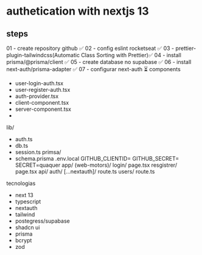 # authetication with nextjs 13
## steps
01 - create repository github ✅
02 - config eslint rocketseat ✅
03 - prettier-plugin-tailwindcss(Automatic Class Sorting with Prettier)✅
04 - install prisma/@prisma/client ✅
05 - create database no supabase ✅
06 - install next-auth/prisma-adapter ✅
07 - configurar next-auth ⏳
components
  - user-login-auth.tsx
  - user-register-auth.tsx
  - auth-provider.tsx
  - client-component.tsx
  - server-component.tsx
  -
lib/
  - auth.ts
  - db.ts
  - session.ts
primsa/
  - schema.prisma
.env.local
  GITHUB_CLIENTID=
  GITHUB_SECRET=
  SECRET=quaquer
app/
  (web-motors)/
    login/
      page.tsx
    resgistrer/
      page.tsx
  api/
    auth/
      [...nextauth]/
        route.ts
    users/
      route.ts

tecnologias
  - next 13
  - typescript
  - nextauth
  - tailwind
  - postegress/supabase
  - shadcn ui
  - prisma
  - bcrypt
  - zod
